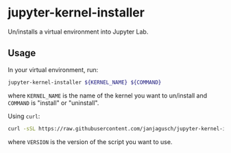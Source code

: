 # jupyter-kernel-installer

Un/installs a virtual environment into Jupyter Lab.

## Usage

In your virtual environment, run:

```sh
jupyter-kernel-installer ${KERNEL_NAME} ${COMMAND}
```

where `KERNEL_NAME` is the name of the kernel you want to un/install and `COMMAND` is "install" or "uninstall".

Using `curl`:

```sh
curl -sSL https://raw.githubusercontent.com/janjagusch/jupyter-kernel-installer/${VERSION}/jupyter-kernel-installer | bash -s ${KERNEL_NAME} ${COMMAND}
```

where `VERSION` is the version of the script you want to use.
